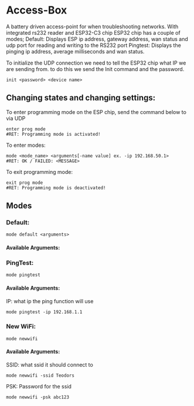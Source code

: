 # Access-Box
A battery driven access-point for when troubleshooting networks. With integrated rs232 reader and ESP32-C3 chip
ESP32 chip has a couple of modes;
Default: Displays ESP ip address, gateway address, wan status and udp port for reading and writing to the RS232 port
Pingtest: Displays the pinging ip address, average milliseconds and wan status.

To initialize the UDP connection we need to tell the ESP32 chip what IP we are sending from.
to do this we send the Init command and the password.

```
init <password> <device name>
```

## Changing states and changing settings:
To enter programming mode on the ESP chip, send the command below to via UDP 
```
enter prog mode
#RET: Programming mode is activated!
```
To enter modes:
```
mode <mode_name> <arguments[-name value] ex. -ip 192.168.50.1>
#RET: OK / FAILED: <MESSAGE>
```
To exit programming mode:
```
exit prog mode
#RET: Programming mode is deactivated!
```

## Modes
### Default:
```
mode default <arguments>
```
#### Available Arguments:

### PingTest:
```
mode pingtest
```
#### Available Arguments:
IP: what ip the ping function will use
```
mode pingtest -ip 192.168.1.1
```
### New WiFi:
```
mode newwifi
```
#### Available Arguments:
SSID: what ssid it should connect to
```
mode newwifi -ssid Teodors
```
PSK: Password for the ssid
```
mode newwifi -psk abc123
```

